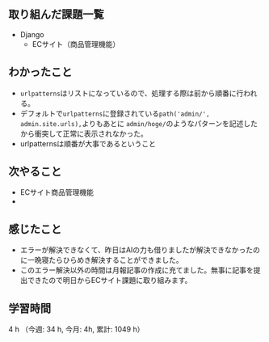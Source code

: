 ## 取り組んだ課題一覧
- Django
    - ECサイト（商品管理機能）

## わかったこと
- `urlpatterns`はリストになっているので、処理する際は前から順番に行われる。
- デフォルトで`urlpatterns`に登録されている`path('admin/', admin.site.urls),`よりもあとに
`admin/hoge/`のようなパターンを記述したから衝突して正常に表示されなかった。
- urlpatternsは順番が大事であるということ

## 次やること
- ECサイト商品管理機能
- 
## 感じたこと
- エラーが解決できなくて、昨日はAIの力も借りましたが解決できなかったのに一晩寝たらひらめき解決することができました。
- このエラー解決以外の時間は月報記事の作成に充てました。無事に記事を提出できたので明日からECサイト課題に取り組みます。
    
## 学習時間
4 h （今週: 34 h, 今月: 4h, 累計: 1049 h）